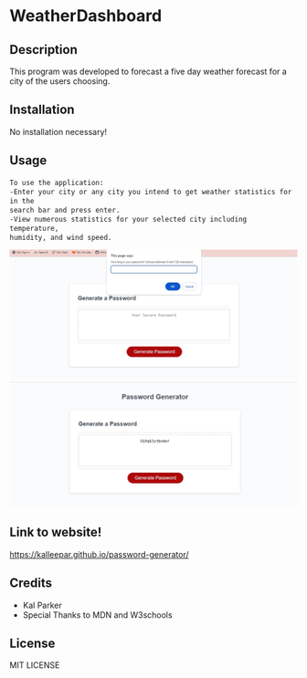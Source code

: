 # WeatherDashboard

## Description

This program was developed to forecast a five day weather forecast
for a city of the users choosing.

## Installation

No installation necessary!

## Usage

    To use the application:
    -Enter your city or any city you intend to get weather statistics for in the
    search bar and press enter.
    -View numerous statistics for your selected city including temperature,
    humidity, and wind speed.

![Alt text](https://github.com/kalleepar/password-generator/blob/main/Develop/images/password-generator-sample.jpg)
![Alt text](https://github.com/kalleepar/password-generator/blob/main/Develop/images/password-generator-sample2.jpg)

## Link to website!
https://kalleepar.github.io/password-generator/

## Credits

- Kal Parker
- Special Thanks to MDN and W3schools

## License

MIT LICENSE